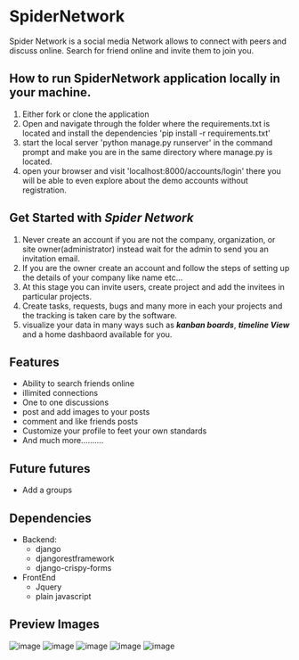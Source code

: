 # SpiderNetwork
Spider Network is a social media Network allows to connect with peers and discuss online.
Search for friend online and invite them to join you.


## How to run SpiderNetwork application locally in your machine. 
1. Either fork or clone the application
2. Open and navigate through the folder where the requirements.txt is located and install the dependencies 'pip install -r requirements.txt'
3. start the local server 'python manage.py runserver' in the command prompt and make you are in the same directory where manage.py is located.
4. open your browser and visit 'localhost:8000/accounts/login' there you will be able to even explore about the demo accounts without registration. 

## Get Started with **_Spider Network_**
1. Never create an account if you are not the company, organization, or site owner(administrator) instead wait for the admin to send you an invitation email.
2. If you are the owner create an account and follow the steps of setting up the details of your company like name etc...
3. At this stage you can invite users, create project and add the invitees in particular projects.
4. Create tasks, requests, bugs and many more in each your projects and the tracking is taken care by the software.
5. visualize your data in many ways such as **_kanban boards_**, **_timeline View_**  and a home dashbaord available for you.


## Features
- Ability to search friends online
- illimited connections
- One to one discussions
- post and add images to your posts 
- comment and like friends posts
- Customize your profile to feet your own standards
- And much more..........


## Future futures
- Add a groups


## Dependencies
- Backend:
    - django
    - djangorestframework
    - django-crispy-forms
- FrontEnd
    - Jquery
    - plain javascript


## Preview Images

![image](https://i.imgur.com/F2cu8v9.gif)
![image](https://i.imgur.com/hdMOmur.png)
![image](https://i.imgur.com/ZZcp30m.png)
![image](https://i.imgur.com/YjzF6Zu.png)
![image](https://i.imgur.com/L6wQUP1.png)
